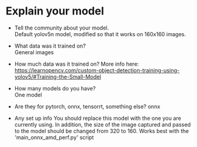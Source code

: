 # Explain your model

- Tell the community about your model.         
Default yolov5n model, modified so that it works on 160x160 images.

- What data was it trained on?         
General images

- How much data was it trained on?
More info here: 
https://learnopencv.com/custom-object-detection-training-using-yolov5/#Training-the-Small-Model

- How many models do you have?       
One model

- Are they for pytorch, onnx, tensorrt, something else?
onnx

- Any set up info
You should replace this model with the one you are currently using. 
In addition, the size of the image captured and passed to the model should be changed from 320 to 160.
Works best with the 'main_onnx_amd_perf.py' script